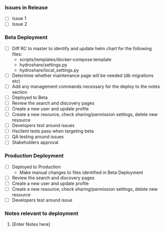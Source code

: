 <!--
Add the issues included in the release and update this document as release tasks are completed.
-->

### Issues in Release
- [ ] Issue 1
- [ ] Issue 2

<!-- Update the checklist as items are completed -->
### Beta Deployment
- [ ] Diff RC to master to identify and update helm chart for the following files:
  * scripts/templates/docker-compose.template
  * hydroshare/settings.py
  * hydroshare/local_settings.py
- [ ] Determine whether maintenance page will be needed (db migrations etc)
- [ ] Add any management commands necessary for the deploy to the notes section
- [ ] Deployed to Beta
- [ ] Review the search and discovery pages
- [ ] Create a new user and update profile
- [ ] Create a new resource, check sharing/permission settings, delete new resource
- [ ] Developers test around issues
- [ ] Hsclient tests pass when targeting beta
- [ ] QA testing around issues
- [ ] Stakeholders approval

<!-- Update the checklist as items are completed -->
### Production Deployment
- [ ] Deployed to Production
  * Make manual changes to files identified in Beta Deployment
- [ ] Review the search and discovery pages
- [ ] Create a new user and update profile
- [ ] Create a new resource, check sharing/permission settings, delete new resource
- [ ] Developers test around issue

### Notes relevant to deployment
1. [Enter Notes here]
